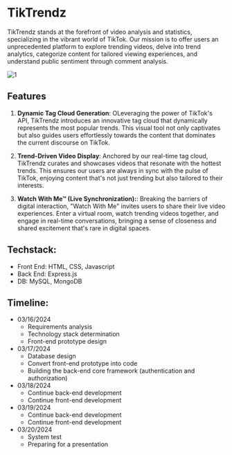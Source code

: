 # TikTrendz

TikTrendz stands at the forefront of video analysis and statistics, specializing in the vibrant world of TikTok. Our mission is to offer users an unprecedented platform to explore trending videos, delve into trend analytics, categorize content for tailored viewing experiences, and understand public sentiment through comment analysis.

![1](https://img2.imgtp.com/2024/03/21/L4uNqQbq.png "1")


## Features

1. **Dynamic Tag Cloud Generation**: OLeveraging the power of TikTok's API, TikTrendz introduces an innovative tag cloud that dynamically represents the most popular trends. This visual tool not only captivates but also guides users effortlessly towards the content that dominates the current discourse on TikTok.

2. **Trend-Driven Video Display**: Anchored by our real-time tag cloud, TikTrendz curates and showcases videos that resonate with the hottest trends. This ensures our users are always in sync with the pulse of TikTok, enjoying content that's not just trending but also tailored to their interests.

3. **Watch With Me™ (Live Synchronization):**: Breaking the barriers of digital interaction, "Watch With Me" invites users to share their live video experiences. Enter a virtual room, watch trending videos together, and engage in real-time conversations, bringing a sense of closeness and shared excitement that's rare in digital spaces.

## Techstack:

* Front End: HTML, CSS, Javascript
* Back End: Express.js 
* DB: MySQL, MongoDB

## Timeline:
- 03/16/2024
    - Requirements analysis
    - Technology stack determination
    - Front-end prototype design
- 03/17/2024
    - Database design
    - Convert front-end prototype into code
    - Building the back-end core framework (authentication and authorization) 
- 03/18/2024
    - Continue back-end development
    - Continue front-end development
- 03/19/2024
    - Continue back-end development
    - Continue front-end development
- 03/20/2024
    - System test
    - Preparing for a presentation

